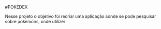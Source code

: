 #POKEDEX

Nesse projeto o objetivo foi recriar uma aplicação aonde se pode pesquisar sobre pokemons, onde utilizei
